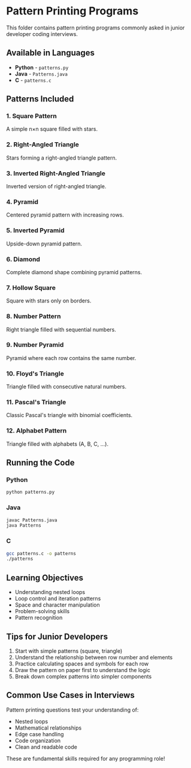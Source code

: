 # Pattern Printing Programs

This folder contains pattern printing programs commonly asked in junior developer coding interviews.

## Available in Languages

- **Python** - `patterns.py`
- **Java** - `Patterns.java`
- **C** - `patterns.c`

## Patterns Included

### 1. Square Pattern
A simple n×n square filled with stars.

### 2. Right-Angled Triangle
Stars forming a right-angled triangle pattern.

### 3. Inverted Right-Angled Triangle
Inverted version of right-angled triangle.

### 4. Pyramid
Centered pyramid pattern with increasing rows.

### 5. Inverted Pyramid
Upside-down pyramid pattern.

### 6. Diamond
Complete diamond shape combining pyramid patterns.

### 7. Hollow Square
Square with stars only on borders.

### 8. Number Pattern
Right triangle filled with sequential numbers.

### 9. Number Pyramid
Pyramid where each row contains the same number.

### 10. Floyd's Triangle
Triangle filled with consecutive natural numbers.

### 11. Pascal's Triangle
Classic Pascal's triangle with binomial coefficients.

### 12. Alphabet Pattern
Triangle filled with alphabets (A, B, C, ...).

## Running the Code

### Python
```bash
python patterns.py
```

### Java
```bash
javac Patterns.java
java Patterns
```

### C
```bash
gcc patterns.c -o patterns
./patterns
```

## Learning Objectives

- Understanding nested loops
- Loop control and iteration patterns
- Space and character manipulation
- Problem-solving skills
- Pattern recognition

## Tips for Junior Developers

1. Start with simple patterns (square, triangle)
2. Understand the relationship between row number and elements
3. Practice calculating spaces and symbols for each row
4. Draw the pattern on paper first to understand the logic
5. Break down complex patterns into simpler components

## Common Use Cases in Interviews

Pattern printing questions test your understanding of:
- Nested loops
- Mathematical relationships
- Edge case handling
- Code organization
- Clean and readable code

These are fundamental skills required for any programming role!
